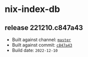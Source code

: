 # nix-index-db
## release 221210.c847a43
- Built against channel: [`master`](https://github.com/nixos/nixpkgs/tree/master)
- Built against commit: [`c847a43`](https://github.com/NixOS/nixpkgs/commit/c847a43b6747f88fc6e5a8b1d925b3fcc2b7cdda)
- Build date: `2022-12-10`
